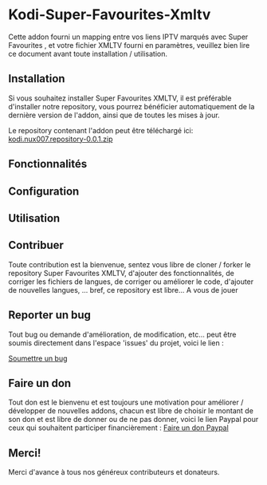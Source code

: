 # Kodi-Super-Favourites-Xmltv
Cette addon fourni un mapping entre vos liens IPTV marqués avec Super Favourites , et votre fichier XMLTV fourni en paramètres, veuillez bien lire ce document avant toute installation / utilisation.

## Installation
Si vous souhaitez installer Super Favourites XMLTV, il est préférable d'installer notre repository, vous pourrez bénéficier automatiquement de la dernière version de l'addon, ainsi que de toutes les mises à jour.

Le repository contenant l'addon peut être téléchargé ici: 
[kodi.nux007.repository-0.0.1.zip](https://github.com/Nux007/kodi-nux007-repository/raw/master/addons_releases/kodi.nux007.repository/kodi.nux007.repository-0.0.1.zip)

## Fonctionnalités

## Configuration

## Utilisation

## Contribuer
Toute contribution est la bienvenue, sentez vous libre de cloner / forker le repository Super Favourites XMLTV, d'ajouter des fonctionnalités, de corriger les fichiers de langues, de corriger ou améliorer le code, d'ajouter de nouvelles langues, ... bref, ce repository est libre... A vous de jouer

## Reporter un bug
Tout bug ou demande d'amélioration, de modification, etc... peut être soumis directement dans l'espace 'issues' du projet, voici le lien :

[Soumettre un bug](https://github.com/Nux007/Kodi-Super-Favourites-Xmltv/issues)

## Faire un don
Tout don est le bienvenu et est toujours une motivation pour améliorer / développer de nouvelles addons, chacun est libre de choisir le montant de son don et est libre de donner ou de ne pas donner, voici le lien Paypal pour ceux qui souhaitent participer financièrement :
[Faire un don Paypal](https://www.paypal.com/cgi-bin/webscr?cmd=_donations&business=HPVUFHX73MKDE&lc=BE&item_name=Nux007&currency_code=EUR&bn=PP%2dDonationsBF%3abtn_donateCC_LG%2egif%3aNonHosted)

## Merci!

Merci d'avance à tous nos généreux contributeurs et donateurs.
